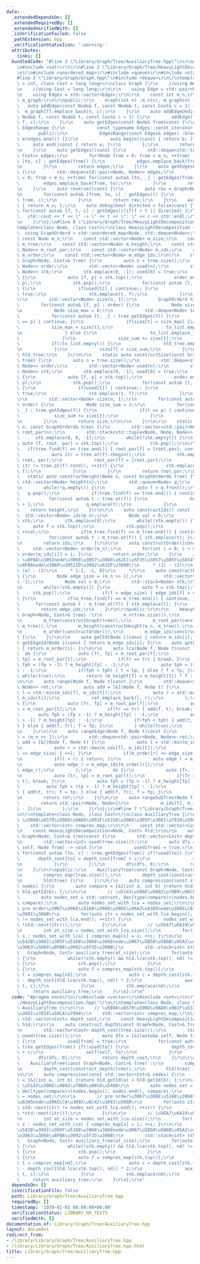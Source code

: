 ```yaml
---
data:
  _extendedDependsOn: []
  _extendedRequiredBy: []
  _extendedVerifiedWith: []
  _isVerificationFailed: false
  _pathExtension: hpp
  _verificationStatusIcon: ':warning:'
  attributes:
    links: []
  bundledCode: "#line 2 \"Library/Graph/Tree/AuxiliaryTree.hpp\"\n\r\n#include <vector>\r\
    \n#include <set>\r\n\r\n#line 2 \"Library/Graph/Tree/HeavyLightDecomposition.hpp\"\
    \n\r\n#include <unordered_map>\r\n#include <queue>\r\n#include <stack>\r\n\r\n\
    #line 3 \"Library/Graph/Graph.hpp\"\n#include <deque>\r\n\r\ntemplate<class Node\
    \ = int, class Cost = long long>\r\nclass Graph {\r\n    //using Node = int;\r\
    \n    //using Cost = long long;\r\n\r\n    using Edge = std::pair<Node, Cost>;\r\
    \n    using Edges = std::vector<Edge>;\r\n\r\n    const int m_n;\r\n    std::vector<Edges>\
    \ m_graph;\r\n\r\npublic:\r\n    Graph(int n) :m_n(n), m_graph(n) {}\r\n\r\n \
    \   auto addEdge(const Node& f, const Node& t, const Cost& c = 1) {\r\n      \
    \  m_graph[f].emplace_back(t, c);\r\n    }\r\n    auto addEdgeUndirected(const\
    \ Node& f, const Node& t, const Cost& c = 1) {\r\n        addEdge(f, t, c); addEdge(t,\
    \ f, c);\r\n    }\r\n    auto getEdges(const Node& from)const {\r\n        class\
    \ EdgesRange {\r\n            const typename Edges::const_iterator b, e;\r\n \
    \       public:\r\n            EdgesRange(const Edges& edges) :b(edges.begin()),\
    \ e(edges.end()) {}\r\n            auto begin()const { return b; }\r\n       \
    \     auto end()const { return e; }\r\n        };\r\n        return EdgesRange(m_graph[from]);\r\
    \n    }\r\n    auto getEdges()const {\r\n        std::deque<std::tuple<Node, Node,\
    \ Cost>> edges;\r\n        for(Node from = 0; from < m_n; ++from) for(const auto&\
    \ [to, c] : getEdges(from)) {\r\n            edges.emplace_back(from, to, c);\r\
    \n        }\r\n        return edges;\r\n    }\r\n    auto getEdgesExcludeCost()const\
    \ {\r\n        std::deque<std::pair<Node, Node>> edges;\r\n        for(Node from\
    \ = 0; from < m_n; ++from) for(const auto& [to, _] : getEdges(from)) {\r\n   \
    \         edges.emplace_back(from, to);\r\n        }\r\n        return edges;\r\
    \n    }\r\n    auto reverse()const {\r\n        auto rev = Graph<Node, Cost>(m_n);\r\
    \n        for(const auto& [from, to, c] : getEdges()) {\r\n            rev.addEdge(to,\
    \ from, c);\r\n        }\r\n        return rev;\r\n    }\r\n    auto size()const\
    \ { return m_n; };\r\n    auto debug(bool directed = false)const {\r\n       \
    \ for(const auto& [f, t, c] : getEdges())if(f < t || directed) {\r\n         \
    \   std::cout << f << \" -> \" << t << \": \" << c << std::endl;\r\n        }\r\
    \n    }\r\n};\n#line 8 \"Library/Graph/Tree/HeavyLightDecomposition.hpp\"\n\r\n\
    template<class Node, class Cost>\r\nclass HeavyLightDecomposition {\r\n\r\n  \
    \  using GraphOrderd = std::unordered_map<Node, std::deque<Node>>;\r\n\r\n   \
    \ const Node m_n;\r\n    const std::vector<Node> m_size;\r\n    const GraphOrderd\
    \ m_tree;\r\n    const std::vector<Node> m_height;\r\n    const std::vector<std::pair<Node,\
    \ Node>> m_root_par;\r\n    const std::vector<Node> m_ids;\r\n    const std::vector<Node>\
    \ m_order;\r\n    const std::vector<Node> m_edge_ids;\r\n\r\n    static auto constructGraph(const\
    \ Graph<Node, Cost>& tree) {\r\n        auto n = tree.size();\r\n        std::deque<std::pair<Node,\
    \ Node>> order;\r\n        std::vector<Node> used(n);\r\n        std::stack<std::pair<Node,\
    \ Node>> stk;\r\n        stk.emplace(0, -1); used[0] = true;\r\n        while(!stk.empty())\
    \ {\r\n            auto [f, p] = stk.top();\r\n            order.emplace_front(f,\
    \ p);\r\n            stk.pop();\r\n            for(const auto& [t, _] : tree.getEdges(f))\
    \ {\r\n                if(used[t]) { continue;; }\r\n                used[t] =\
    \ true;\r\n                stk.emplace(t, f);\r\n            }\r\n        }\r\n\
    \r\n        std::vector<Node> size(n, 1);\r\n        GraphOrderd hld_tree;\r\n\
    \        for(const auto& [f, p] : order) {\r\n            Node size_sum = 1;\r\
    \n            Node size_max = 0;\r\n            std::deque<Node> to_list;\r\n\
    \            for(const auto& [t, _] : tree.getEdges(f)) {\r\n                if(t\
    \ == p) { continue; }\r\n                if(size[t] > size_max) {\r\n        \
    \            size_max = size[t];\r\n                    to_list.emplace_back(t);\r\
    \n                } else {\r\n                    to_list.emplace_front(t);\r\n\
    \                }\r\n                size_sum += size[t];\r\n            }\r\n\
    \            if(!to_list.empty()) {\r\n                hld_tree.emplace(f, to_list);\r\
    \n            }\r\n            size[f] = size_sum;\r\n        }\r\n        return\
    \ hld_tree;\r\n    }\r\n\r\n    static auto constructSize(const Graph<Node, Cost>&\
    \ tree) {\r\n        auto n = tree.size();\r\n        std::deque<std::pair<Node,\
    \ Node>> order;\r\n        std::vector<Node> used(n);\r\n        std::stack<std::pair<Node,\
    \ Node>> stk;\r\n        stk.emplace(0, -1); used[0] = true;\r\n        while(!stk.empty())\
    \ {\r\n            auto [f, p] = stk.top();\r\n            order.emplace_front(f,\
    \ p);\r\n            stk.pop();\r\n            for(const auto& [t, _] : tree.getEdges(f))\
    \ {\r\n                if(used[t]) { continue;; }\r\n                used[t] =\
    \ true;\r\n                stk.emplace(t, f);\r\n            }\r\n        }\r\n\
    \r\n        std::vector<Node> size(n, 1);\r\n        for(const auto& [f, p] :\
    \ order) {\r\n            Node size_sum = 1;\r\n            for(const auto& [t,\
    \ _] : tree.getEdges(f)) {\r\n                if(t == p) { continue; }\r\n   \
    \             size_sum += size[t];\r\n            }\r\n            size[f] = size_sum;\r\
    \n        }\r\n        return size;\r\n\r\n    }\r\n\r\n    static auto constructRootPar(Node\
    \ n, const GraphOrderd& tree) {\r\n        std::vector<std::pair<Node, Node>>\
    \ root_par(n);\r\n        std::stack<std::tuple<Node, Node, Node>> stk;\r\n  \
    \      stk.emplace(0, 0, -1);\r\n        while(!stk.empty()) {\r\n           \
    \ auto [f, root, par] = stk.top();\r\n            stk.pop();\r\n\r\n         \
    \   if(tree.find(f) == tree.end()) { root_par[f] = {root,par}; continue; }\r\n\
    \            auto itr = tree.at(f).rbegin();\r\n            stk.emplace(*itr,\
    \ root, par);\r\n            root_par[f] = {root,par};\r\n            for(++itr;\
    \ itr != tree.at(f).rend(); ++itr) {\r\n                stk.emplace(*itr, *itr,\
    \ f);\r\n            }\r\n        }\r\n        return root_par;\r\n    }\r\n \
    \   static auto constructHeight(Node n, const GraphOrderd& tree) {\r\n       \
    \ std::vector<Node> height(n);\r\n        std::queue<Node> q;\r\n        q.emplace(0);\r\
    \n        while(!q.empty()) {\r\n            auto f = q.front();\r\n         \
    \   q.pop();\r\n            if(tree.find(f) == tree.end()) { continue; }\r\n \
    \           for(const auto& t : tree.at(f)) {\r\n                height[t] = height[f]\
    \ + 1;\r\n                q.emplace(t);\r\n            }\r\n        }\r\n    \
    \    return height;\r\n    }\r\n\r\n    auto constructIds() const {\r\n      \
    \  std::vector<Node> ids(m_n);\r\n        Node val = 0;\r\n        std::stack<Node>\
    \ stk;\r\n        stk.emplace(0);\r\n        while(!stk.empty()) {\r\n       \
    \     auto f = stk.top();\r\n            stk.pop();\r\n            ids[f] = val;\
    \ ++val;\r\n            if(m_tree.find(f) == m_tree.end()) { continue; }\r\n \
    \           for(const auto& t : m_tree.at(f)) { stk.emplace(t); }\r\n        }\r\
    \n        return ids;\r\n    }\r\n\r\n    auto constructOrder()const {\r\n   \
    \     std::vector<Node> order(m_n);\r\n        for(int i = 0; i < m_n; ++i) {\
    \ order[m_ids[i]] = i; }\r\n        return order;\r\n    }\r\n    /*\r\n     *\
    \ \u8FBA\u3092node\u3068\u3057\u3066\u62E1\u5F35\u3057\u305F\u5834\u5408\u306E\
    \u8FBAnode\u3060\u3051ID\u3092\u632F\u308B\r\n     * (1) - (2)\r\n     * (1) -\
    \ (e) - (2)\r\n     * [-1, -1, 0]\r\n     */\r\n    auto constructEdgeIds() const\
    \ {\r\n        Node edge_size = (m_n >> 1);\r\n        std::vector<Node> edge_ids(m_n,\
    \ -1);\r\n        Node val = 0;\r\n        std::stack<Node> stk;\r\n        stk.emplace(0);\r\
    \n        while(!stk.empty()) {\r\n            auto f = stk.top();\r\n       \
    \     stk.pop();\r\n            if(f > edge_size) { edge_ids[f] = val; ++val;\
    \ }\r\n            if(m_tree.find(f) == m_tree.end()) { continue; }\r\n      \
    \      for(const auto& t : m_tree.at(f)) { stk.emplace(t); }\r\n        }\r\n\
    \        return edge_ids;\r\n    }\r\n\r\npublic:\r\n\r\n    HeavyLightDecomposition(const\
    \ Graph<Node, Cost>& tree) :\r\n        m_n(tree.size()),\r\n        m_size(constructSize(tree)),\r\
    \n        m_tree(constructGraph(tree)),\r\n        m_root_par(constructRootPar(m_n,\
    \ m_tree)),\r\n        m_height(constructHeight(m_n, m_tree)),\r\n        m_ids(constructIds()),\r\
    \n        m_order(constructOrder()),\r\n        m_edge_ids(constructEdgeIds())\
    \ {\r\n    }\r\n\r\n    auto getId(Node i)const { return m_ids[i]; }\r\n    auto\
    \ getEdgeId(Node i)const { return m_edge_ids[i]; }\r\n    auto getOrder(Node i)const\
    \ { return m_order[i]; }\r\n\r\n    auto lca(Node f, Node t)const {\r\n      \
    \  do {\r\n            auto [fr, fp] = m_root_par[f];\r\n            auto [tr,\
    \ tp] = m_root_par[t];\r\n            if(fr == tr) { break; }\r\n            auto\
    \ fph = (fp > -1) ? m_height[fp] : -1;\r\n            auto tph = (tp > -1) ? m_height[tp]\
    \ : -1;\r\n            if(fph < tph) { t = tp; } else { f = fp; }\r\n        }\
    \ while(true);\r\n        return (m_height[f] < m_height[t]) ? f : t;\r\n    }\r\
    \n\r\n    auto range(Node f, Node t)const {\r\n        std::deque<std::pair<Node,\
    \ Node>> ret;\r\n        auto add = [&](Node f, Node t) {\r\n            auto\
    \ l = std::min(m_ids[f], m_ids[t]);\r\n            auto r = std::max(m_ids[f],\
    \ m_ids[t]);\r\n            ret.emplace_back(l, r);\r\n        };\r\n        do\
    \ {\r\n            auto [fr, fp] = m_root_par[f];\r\n            auto [tr, tp]\
    \ = m_root_par[t];\r\n            if(fr == tr) { add(f, t); break; }\r\n     \
    \       auto fph = (fp > -1) ? m_height[fp] : -1;\r\n            auto tph = (tp\
    \ > -1) ? m_height[tp] : -1;\r\n            if(fph < tph) { add(t, tr); t = tp;\
    \ } else { add(f, fr); f = fp; }\r\n        } while(true);\r\n        return ret;\r\
    \n    }\r\n\r\n    auto rangeEdge(Node f, Node t)const {\r\n        Node edge_size\
    \ = (m_n >> 1);\r\n        std::deque<std::pair<Node, Node>> ret;\r\n        auto\
    \ add = [&](Node f, Node t) {\r\n            auto l = std::min(m_ids[f], m_ids[t]);\r\
    \n            auto r = std::max(m_ids[f], m_ids[t]);\r\n            if(m_order[l]\
    \ <= edge_size) { ++l; }\r\n            if(m_order[r] <= edge_size) { --r; }\r\
    \n            if(l > r) { return; }\r\n            auto edge_l = m_edge_ids[m_order[l]];\r\
    \n            auto edge_r = m_edge_ids[m_order[r]];\r\n            ret.emplace_back(edge_l,\
    \ edge_r);\r\n        };\r\n        do {\r\n            auto [fr, fp] = m_root_par[f];\r\
    \n            auto [tr, tp] = m_root_par[t];\r\n            if(fr == tr) { add(f,\
    \ t); break; }\r\n            auto fph = (fp > -1) ? m_height[fp] : -1;\r\n  \
    \          auto tph = (tp > -1) ? m_height[tp] : -1;\r\n            if(fph < tph)\
    \ { add(t, tr); t = tp; } else { add(f, fr); f = fp; }\r\n        } while(true);\r\
    \n        return ret;\r\n    }\r\n\r\n    auto rangeSubTree(Node f)const {\r\n\
    \        return std::pair<Node, Node>{\r\n            m_ids[f], m_ids[f] + m_size[f]\
    \ - 1\r\n        };\r\n    }\r\n};\r\n#line 7 \"Library/Graph/Tree/AuxiliaryTree.hpp\"\
    \n\r\ntemplate<class Node, class Cost>\r\nclass AuxiliaryTree {\r\n\r\n    //\
    \ \u5B9A\u6570\u500D\u9AD8\u901F\u5316\u306E\u305F\u3081\u7834\u58CA\u7684\r\n\
    \    std::vector<int> compres_map;\r\n\r\n    const std::vector<Cost> depth_cost;\r\
    \n    const HeavyLightDecomposition<Node, Cost> hld;\r\n\r\n    auto construct_depth(const\
    \ Graph<Node, Cost>& tree)const {\r\n        std::vector<Cost> depth_cost(tree.size());\r\
    \n        std::vector<int> used(tree.size());\r\n        auto dfs = [&](auto&&\
    \ self, Node from) -> void {\r\n            used[from] = true;\r\n           \
    \ for(const auto& [to, c] : tree.getEdges(from)) if(!used[to]) {\r\n         \
    \       depth_cost[to] = depth_cost[from] + c;\r\n                self(self, to);\r\
    \n            }\r\n        };\r\n        dfs(dfs, 0);\r\n        return depth_cost;\r\
    \n    }\r\n\r\npublic:\r\n    AuxiliaryTree(const Graph<Node, Cost>& tree) :\r\
    \n        compres_map(tree.size()),\r\n        depth_cost(construct_depth(tree)),\r\
    \n        hld(tree) {\r\n    }\r\n\r\n    auto compression(const std::vector<int>&\
    \ nodes) {\r\n        auto compare = [&](int a, int b) {return hld.getId(a) <\
    \ hld.getId(b); };\r\n\r\n        // \u5143\u306E\u9802\u70B9\u96C6\u5408\r\n\
    \        auto nodes_set = std::set<int, decltype(compare)>(nodes.begin(), nodes.end(),\
    \ compare);\r\n        auto nodes_set_with_lca = nodes_set;\r\n\r\n        //\
    \ pre order\u3067\u306E\u5168\u3066\u306E\u96A3\u63A5node\u306ELCA\u3092\u6C42\
    \u3081\u308B\r\n        for(auto itr = nodes_set_with_lca.begin(); std::next(itr)\
    \ != nodes_set_with_lca.end(); ++itr) {\r\n            nodes_set_with_lca.emplace(hld.lca(*itr,\
    \ *std::next(itr)));\r\n        }\r\n\r\n        // \u5EA7\u6A19\u5727\u7E2E\r\
    \n        int at_size = nodes_set_with_lca.size();\r\n        for(int i = 0; auto\
    \ x : nodes_set_with_lca) { compres_map[x] = i; ++i; }\r\n\r\n        // LCA\u3092\
    \u542B\u3081\u305F\u5168\u3066\u306Enode\u3067\u5B50\u5B6B\u95A2\u4FC2\u3092\u4FDD\
    \u3063\u3066\u8FBA\u3092\u5F35\u308B\r\n        std::stack<int> stk;\r\n     \
    \   Graph<Node, Cost> auxiliary_tree(at_size);\r\n        for(auto nd : nodes_set_with_lca)\
    \ {\r\n            while(!stk.empty() && hld.lca(stk.top(), nd) != stk.top())\
    \ {\r\n                stk.pop();\r\n            }\r\n            if(!stk.empty())\
    \ {\r\n                auto f = compres_map[stk.top()];\r\n                auto\
    \ t = compres_map[nd];\r\n                auto c = depth_cost[stk.top()] + depth_cost[nd]\
    \ - depth_cost[hld.lca(stk.top(), nd)] * 2;\r\n                auxiliary_tree.addEdgeUndirected(f,\
    \ t, c);\r\n            }\r\n            stk.emplace(nd);\r\n        }\r\n   \
    \     return auxiliary_tree;\r\n    }\r\n};\r\n"
  code: "#pragma once\r\n\r\n#include <vector>\r\n#include <set>\r\n\r\n#include \"\
    ./HeavyLightDecomposition.hpp\"\r\n\r\ntemplate<class Node, class Cost>\r\nclass\
    \ AuxiliaryTree {\r\n\r\n    // \u5B9A\u6570\u500D\u9AD8\u901F\u5316\u306E\u305F\
    \u3081\u7834\u58CA\u7684\r\n    std::vector<int> compres_map;\r\n\r\n    const\
    \ std::vector<Cost> depth_cost;\r\n    const HeavyLightDecomposition<Node, Cost>\
    \ hld;\r\n\r\n    auto construct_depth(const Graph<Node, Cost>& tree)const {\r\
    \n        std::vector<Cost> depth_cost(tree.size());\r\n        std::vector<int>\
    \ used(tree.size());\r\n        auto dfs = [&](auto&& self, Node from) -> void\
    \ {\r\n            used[from] = true;\r\n            for(const auto& [to, c] :\
    \ tree.getEdges(from)) if(!used[to]) {\r\n                depth_cost[to] = depth_cost[from]\
    \ + c;\r\n                self(self, to);\r\n            }\r\n        };\r\n \
    \       dfs(dfs, 0);\r\n        return depth_cost;\r\n    }\r\n\r\npublic:\r\n\
    \    AuxiliaryTree(const Graph<Node, Cost>& tree) :\r\n        compres_map(tree.size()),\r\
    \n        depth_cost(construct_depth(tree)),\r\n        hld(tree) {\r\n    }\r\
    \n\r\n    auto compression(const std::vector<int>& nodes) {\r\n        auto compare\
    \ = [&](int a, int b) {return hld.getId(a) < hld.getId(b); };\r\n\r\n        //\
    \ \u5143\u306E\u9802\u70B9\u96C6\u5408\r\n        auto nodes_set = std::set<int,\
    \ decltype(compare)>(nodes.begin(), nodes.end(), compare);\r\n        auto nodes_set_with_lca\
    \ = nodes_set;\r\n\r\n        // pre order\u3067\u306E\u5168\u3066\u306E\u96A3\
    \u63A5node\u306ELCA\u3092\u6C42\u3081\u308B\r\n        for(auto itr = nodes_set_with_lca.begin();\
    \ std::next(itr) != nodes_set_with_lca.end(); ++itr) {\r\n            nodes_set_with_lca.emplace(hld.lca(*itr,\
    \ *std::next(itr)));\r\n        }\r\n\r\n        // \u5EA7\u6A19\u5727\u7E2E\r\
    \n        int at_size = nodes_set_with_lca.size();\r\n        for(int i = 0; auto\
    \ x : nodes_set_with_lca) { compres_map[x] = i; ++i; }\r\n\r\n        // LCA\u3092\
    \u542B\u3081\u305F\u5168\u3066\u306Enode\u3067\u5B50\u5B6B\u95A2\u4FC2\u3092\u4FDD\
    \u3063\u3066\u8FBA\u3092\u5F35\u308B\r\n        std::stack<int> stk;\r\n     \
    \   Graph<Node, Cost> auxiliary_tree(at_size);\r\n        for(auto nd : nodes_set_with_lca)\
    \ {\r\n            while(!stk.empty() && hld.lca(stk.top(), nd) != stk.top())\
    \ {\r\n                stk.pop();\r\n            }\r\n            if(!stk.empty())\
    \ {\r\n                auto f = compres_map[stk.top()];\r\n                auto\
    \ t = compres_map[nd];\r\n                auto c = depth_cost[stk.top()] + depth_cost[nd]\
    \ - depth_cost[hld.lca(stk.top(), nd)] * 2;\r\n                auxiliary_tree.addEdgeUndirected(f,\
    \ t, c);\r\n            }\r\n            stk.emplace(nd);\r\n        }\r\n   \
    \     return auxiliary_tree;\r\n    }\r\n};\r\n"
  dependsOn: []
  isVerificationFile: false
  path: Library/Graph/Tree/AuxiliaryTree.hpp
  requiredBy: []
  timestamp: '1970-01-01 00:00:00+00:00'
  verificationStatus: LIBRARY_NO_TESTS
  verifiedWith: []
documentation_of: Library/Graph/Tree/AuxiliaryTree.hpp
layout: document
redirect_from:
- /library/Library/Graph/Tree/AuxiliaryTree.hpp
- /library/Library/Graph/Tree/AuxiliaryTree.hpp.html
title: Library/Graph/Tree/AuxiliaryTree.hpp
---
```

